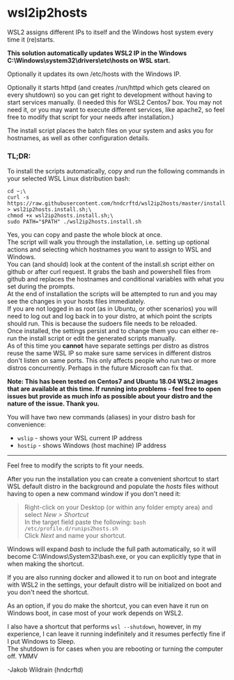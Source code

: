 # wsl2ip2hosts

WSL2 assigns different IPs to itself and the Windows host system every time it (re)starts.

**This solution automatically updates WSL2 IP in the Windows C:\Windows\system32\drivers\etc\hosts on WSL start.**

Optionally it updates its own /etc/hosts with the Windows IP.

Optionally it starts httpd (and creates /run/httpd which gets cleared on every shutdown) so you can get right to development without having to start services manually. (I needed this for WSL2 Centos7 box. You may not need it, or you may want to execute different services, like apache2, so feel free to modify that script for your needs after installation.)

The install script places the batch files on your system and asks you for hostnames, as well as other configuration details.

### TL;DR:

To install the scripts automatically, copy and run the following commands in your selected WSL Linux distribution bash:
```
cd ~;\
curl -s https://raw.githubusercontent.com/hndcrftd/wsl2ip2hosts/master/install.sh > wsl2ip2hosts.install.sh;\
chmod +x wsl2ip2hosts.install.sh;\
sudo PATH="$PATH" ./wsl2ip2hosts.install.sh
```
Yes, you can copy and paste the whole block at once.  
The script will walk you through the installation, i.e. setting up optional actions and selecting which hostnames you want to assign to WSL and Windows.  
You can (and should) look at the content of the install.sh script either on github or after curl request. It grabs the bash and powershell files from github and replaces the hostnames and conditional variables with what you set during the prompts.  
At the end of installation the scripts will be attempted to run and you may see the changes in your hosts files immediately.  
If you are not logged in as root (as in Ubuntu, or other scenarios) you will need to log out and log back in to your distro, at which point the scripts should run. This is because the sudoers file needs to be reloaded.  
Once installed, the settings persist and to change them you can either re-run the install script or edit the generated scripts manually.  
As of this time you **cannot** have separate settings per distro as distros reuse the same WSL IP so make sure same services in different distros don't listen on same ports. This only affects people who run two or more distros concurrently. Perhaps in the future Microsoft can fix that.

**Note: This has been tested on Centos7 and Ubuntu 18.04 WSL2 images that are available at this time. If running into problems - feel free to open issues but provide as much info as possible about your distro and the nature of the issue. Thank you.**

You will have two new commands (aliases) in your distro bash for convenience:  
- `wslip` - shows your WSL current IP address  
- `hostip` - shows Windows (host machine) IP address

---
Feel free to modify the scripts to fit your needs.

After you run the installation you can create a convenient shortcut to start WSL default distro in the background and populate the *hosts* files without having to open a new command window if you don't need it:  
>Right-click on your Desktop (or within any folder empty area) and select *New > Shortcut*  
>In the target field paste the following: `bash /etc/profile.d/runips2hosts.sh`  
>Click *Next* and name your shortcut.  

Windows will expand _bash_ to include the full path automatically, so it will become C:\Windows\System32\bash.exe, or you can explicitly type that in when making the shortcut.

If you are also running docker and allowed it to run on boot and integrate with WSL2 in the settings, your default distro will be initialized on boot and you don't need the shortcut.

As an option, if you do make the shortcut, you can even have it run on Windows boot, in case most of your work depends on WSL2.

I also have a shortcut that performs `wsl --shutdown`, however, in my experience, I can leave it running indefinitely and it resumes perfectly fine if I put Windows to Sleep.  
The shutdown is for cases when you are rebooting or turning the computer off.
YMMV

-Jakob Wildrain (hndcrftd)
